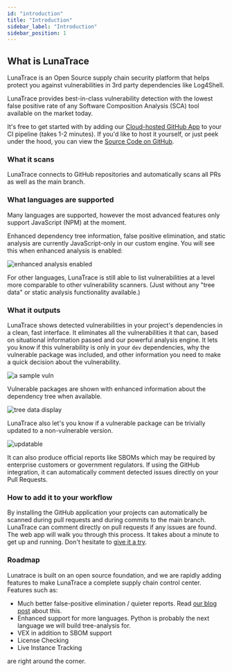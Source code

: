 ```yaml
---
id: "introduction"
title: "Introduction"
sidebar_label: "Introduction"
sidebar_position: 1
---
```


<!--
  ~ Copyright by LunaSec (owned by Refinery Labs, Inc)
  ~
  ~ Licensed under the Creative Commons Attribution-ShareAlike 4.0 International
  ~ (the "License"); you may not use this file except in compliance with the
  ~ License. You may obtain a copy of the License at
  ~
  ~ https://creativecommons.org/licenses/by-sa/4.0/legalcode
  ~
  ~ See the License for the specific language governing permissions and
  ~ limitations under the License.
  ~
-->

## What is LunaTrace

LunaTrace is an Open Source supply chain security platform that helps protect you against vulnerabilities in 3rd party dependencies like Log4Shell.

LunaTrace provides best-in-class vulnerability detection with the lowest false positive rate of any Software Composition Analysis (SCA) tool available on the market today.

It's free to get started with by adding our [Cloud-hosted GitHub App](https://lunatrace.lunasec.io) to your CI pipeline (takes 1-2 minutes). If you'd like to host it yourself, or just peek under the hood, you can view the [Source Code on GitHub](https://github.com/lunasec-io/lunasec).

### What it scans

LunaTrace connects to GitHub repositories and automatically scans all PRs as well as the main branch.

### What languages are supported

Many languages are supported, however the most advanced features only support JavaScript (NPM) at the moment.

Enhanced 
dependency tree information, false positive elimination, and static analysis are currently JavaScript-only in 
our custom engine. You will see this when enhanced analysis is enabled:

![enhanced analysis enabled](/img/enhanced-tree-data-icon.png)

For other languages, LunaTrace is still able to list vulnerabilities at a level more comparable to 
other vulnerability scanners. (Just without any "tree data" or static analysis functionality available.)

### What it outputs

LunaTrace shows detected vulnerabilities in your
project's dependencies in a clean, fast interface.  It eliminates all the
vulnerabilities it that can, based on situational information passed and our powerful analysis engine. It lets you
know if this vulnerability is only in your `dev` dependencies, why the vulnerable package was included, and other 
information you need to make a quick decision about the vulnerability.

![a sample vuln](/img/vuln-result-hover.png)

Vulnerable packages are shown with enhanced information about the dependency tree when available.

![tree data display](/img/tree.png)


LunaTrace also let's you know if a vulnerable package can be 
trivially updated to a non-vulnerable version.

![updatable](/img/trivially-updatable.png)


It can also produce official reports like SBOMs which may be required by enterprise customers or
government regulators. If using the GitHub integration, it can automatically comment detected issues directly on your Pull Requests.

### How to add it to your workflow
 By installing
the GitHub application your projects can automatically be scanned during pull requests and during commits to the main
branch. LunaTrace can comment directly on pull requests if any issues are found. The web app will walk you through 
 this process.  It takes about a minute to get up and running. Don't hesitate to [give it a try](https://lunatrace.lunasec.io).

[//]: # (The second way to integrate LunaTrace is with the [LunaTrace CLI]&#40;https://github.com/lunasec-io/lunasec/releases&#41;. By adding this CLI to your CI scripts, you get more)

[//]: # (fine-grain control and additional capability, such as the ability to scan built artifacts such as containers, and built)

[//]: # (files that wouldn't usually be committed to git. Scanning a container gives LunaTrace the most complete picture possible of your code and how it is being run. Simply go to "Secrets and Keys" in your project on LunaTrace and follow the instructions to pass the secret into the CLI. )

### Roadmap
Lunatrace is built on an open source foundation, and we are rapidly adding features to make LunaTrace a complete
supply chain control center. Features such as:
* Much better false-positive elimination / quieter reports. Read [our blog post](/docs/blog/the-issue-with-vuln-scanners/) about this.
* Enhanced support for more languages. Python is probably the next language we will build tree-analysis for.
* VEX in addition to SBOM support
* License Checking
* Live Instance Tracking

are right around the corner.
